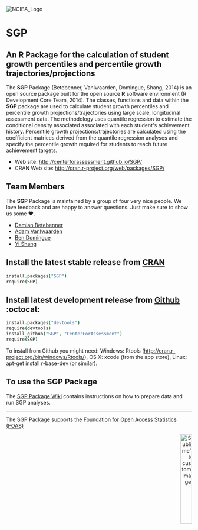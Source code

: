 ![NCIEA_Logo](http://www.gravatar.com/avatar/4e8359782a12ae6da19d546220e1a8b0.png)

SGP 
===

An R Package for the calculation of student growth percentiles and percentile growth trajectories/projections
-------------------------------------------------------------------------------------------------------------


The **SGP** Package (Betebenner, VanIwaarden, Domingue, Shang, 2014) is an open source package built for the open source **R** software environment (R Development Core Team, 2014). The classes, functions and data within the **SGP** package are used to calculate student growth percentiles and percentile growth projections/trajectories using large scale, longitudinal assessment data. The methodology uses quantile regression to estimate the conditional density associated associated with each student's achievement history. Percentile growth projections/trajectories are calculated using the coefficient matrices derived from the quantile regression analyses and specify the percentile growth required for students to reach future achievement targets.

* Web site: http://centerforassessment.github.io/SGP/
* CRAN Web site: http://cran.r-project.org/web/packages/SGP/

Team Members
------------

The **SGP** Package is maintained by a group of four very nice people. We love feedback and are happy to answer questions. Just make sure to show us some :heart:.

* [Damian Betebenner](https://github.com/dbetebenner)
* [Adam VanIwaarden](https://github.com/adamvi)
* [Ben Domingue](https://github.com/ben-domingue)
* [Yi Shang](https://github.com/shangyi)



Install the latest stable release from [CRAN](http://cran.r-project.org/package=SGP)
---------------------------

```coffee
install.packages("SGP")
require(SGP)
```


Install latest development release from [Github](https://github.com/CenterForAssessment/SGP/) :octocat:
----------------------------------------------

```coffee 
install.packages("devtools")
require(devtools)
install_github("SGP", "CenterForAssessment")
require(SGP)
```

To install from Github you might need: Windows: Rtools (http://cran.r-project.org/bin/windows/Rtools/), OS X: xcode (from the app store),
Linux: apt-get install r-base-dev (or similar).


To use the SGP Package
----------------------

The [SGP Package Wiki](https://github.com/CenterForAssessment/SGP/wiki/Home) contains instructions on how to prepare data and run SGP analyses.

___________________________________________________________________


The SGP Package supports the [Foundation for Open Access Statistics (FOAS)](http://www.foastat.org/index.html)
<p align="right">
  <img style='width: 25%;' src="http://www.foastat.org/images/foas.png" alt="Sublime's custom image"/>
</p>
